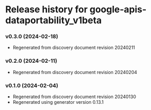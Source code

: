 # Release history for google-apis-dataportability_v1beta

### v0.3.0 (2024-02-18)

* Regenerated from discovery document revision 20240211

### v0.2.0 (2024-02-11)

* Regenerated from discovery document revision 20240204

### v0.1.0 (2024-02-04)

* Regenerated from discovery document revision 20240130
* Regenerated using generator version 0.13.1


